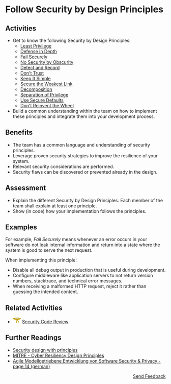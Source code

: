 # Follow Security by Design Principles

## Activities

- Get to know the following Security by Design Principles:
  - [Least Privilege](https://github.com/AppSecure-nrw/security-belts/wiki/Security-by-Design-Principles#least-privilege)
  - [Defense in Depth](https://github.com/AppSecure-nrw/security-belts/wiki/Security-by-Design-Principles#defense-in-depth)
  - [Fail Securely](https://github.com/AppSecure-nrw/security-belts/wiki/Security-by-Design-Principles#fail-securely)
  - [No Security by Obscurity](https://github.com/AppSecure-nrw/security-belts/wiki/Security-by-Design-Principles#no-security-by-obscurity)
  - [Detect and Record](https://github.com/AppSecure-nrw/security-belts/wiki/Security-by-Design-Principles#detect-and-record)
  - [Don't Trust](https://github.com/AppSecure-nrw/security-belts/wiki/Security-by-Design-Principles#dont-trust)
  - [Keep It Simple](https://github.com/AppSecure-nrw/security-belts/wiki/Security-by-Design-Principles#keep-it-simple)
  - [Secure the Weakest Link](https://github.com/AppSecure-nrw/security-belts/wiki/Security-by-Design-Principles#secure-the-weakest-link)
  - [Decomposition](https://github.com/AppSecure-nrw/security-belts/wiki/Security-by-Design-Principles#decomposition)
  - [Separation of Privilege](https://github.com/AppSecure-nrw/security-belts/wiki/Security-by-Design-Principles#separation-of-privilege)
  - [Use Secure Defaults](https://github.com/AppSecure-nrw/security-belts/wiki/Security-by-Design-Principles#use-secure-defaults)
  - [Don't Reinvent the Wheel](https://github.com/AppSecure-nrw/security-belts/wiki/Security-by-Design-Principles#dont-reinvent-the-wheel)
- Build a common understanding within the team on how to implement these principles and integrate them into your development process.

## Benefits

- The team has a common language and understanding of security principles.
- Leverage proven security strategies to improve the resilience of your system.
- Relevant security considerations are performed.
- Security flaws can be discovered or prevented already in the design.

## Assessment

- Explain the different Security by Design Principles. Each member of the team shall explain at least one principle.
- Show (in code) how your implementation follows the principles.

## Examples

For example, *Fail Securely* means whenever an error occurs in your software do not leak internal information and return into a state where the system is good to serve the next request.

When implementing this principle:

- Disable all debug output in production that is useful during development.
- Configure middleware like application servers to not return version numbers, stacktrace, and technical error messages.
- When receiving a malformed HTTP request, reject it rather than guessing the intended content.

## Related Activities

- [<img src="https://raw.githubusercontent.com/AppSecure-nrw/security-belts/assets/belt-img/02_security-belt-yellow.svg" width="25" />](#) [Security Code Review](../yellow/security-code-review.md)

## Further Readings

- [Security design with principles](https://medium.com/ouspg/security-design-with-principles-a8c045765b93)
- [MITRE - Cyber Resiliency Design Principles](https://www.mitre.org/sites/default/files/publications/PR%2017-0103%20Cyber%20Resiliency%20Design%20Principles%20MTR17001.pdf)
- [Agile Modellgetriebene Entwicklung von Software Security & Privacy - page 14 (german)](https://se-rwth.de/phdtheses/Diss-Hermerschmidt-Agile-Modellgetriebene-Entwicklung-von-Software-Security-and-Privacy.pdf)

<p align="right"><a href="https://www.surveymonkey.de/r/MNWNVRB">Send Feedback</a></p>
